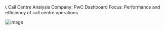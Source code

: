 📞 Call Centre Analysis
Company: PwC
Dashboard Focus: Performance and efficiency of call centre operations


![image](https://github.com/user-attachments/assets/154a682c-c75d-4203-9de8-aa4207cb0c20)

